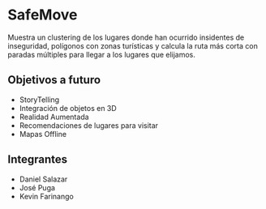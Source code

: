 # SafeMove
Muestra un clustering de los lugares donde han ocurrido insidentes de inseguridad, polígonos con zonas turísticas y calcula la ruta más corta con paradas múltiples para llegar a los lugares que elijamos.
## Objetivos a futuro
- StoryTelling
- Integración de objetos en 3D
- Realidad Aumentada
- Recomendaciones de lugares para visitar
- Mapas Offline
## Integrantes
- Daniel Salazar
- José Puga
- Kevin Farinango 
